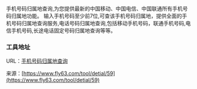 手机号码归属地查询,为您提供最新的中国移动、中国电信、中国联通所有手机号码归属地功能。 输入手机号码至少前7位,可查该手机号码归属地，提供全面的手机号码归属地查询服务,电话号码归属地查询,包括移动手机号码，联通手机号码,电信手机号码,长途电话固定号码归属地查询等等。

### 工具地址
URL：[手机号码归属地查询](https://www.fly63.com/php/mobile/)

来源：[https://www.fly63.com/tool/detial/59](https://www.fly63.com/tool/detial/59)